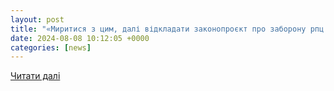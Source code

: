 ```yaml
---
layout: post
title: "«Миритися з цим, далі відкладати законопроєкт про заборону рпц — злочин» — Високий Замок"
date: 2024-08-08 10:12:05 +0000
categories: [news]
---
```


[Читати далі](https://wz.lviv.ua/news/517645-myrytysia-z-tsym-dali-vidkladaty-zakonoproiekt-pro-zaboronu-rpts-zlochyn)
